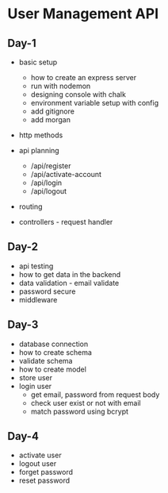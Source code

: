 # User Management API

## Day-1

- basic setup
  - how to create an express server
  - run with nodemon
  - designing console with chalk
  - environment variable setup with config
  - add gitignore
  - add morgan
- http methods
- api planning

  - /api/register
  - /api/activate-account
  - /api/login
  - /api/logout

- routing
- controllers - request handler

## Day-2

- api testing
- how to get data in the backend
- data validation - email validate
- password secure
- middleware

## Day-3

- database connection
- how to create schema
- validate schema
- how to create model
- store user
- login user
  - get email, password from request body
  - check user exist or not with email
  - match password using bcrypt

## Day-4

- activate user
- logout user
- forget password
- reset password
